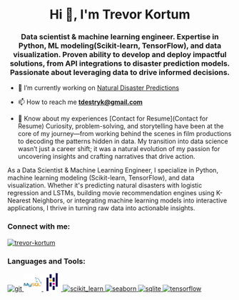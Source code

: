 <h1 align="center">Hi 👋, I'm Trevor Kortum</h1>
<h3 align="center">Data scientist & machine learning engineer. Expertise in Python, ML modeling(Scikit-learn, TensorFlow), and data visualization. Proven ability to develop and deploy impactful solutions, from API integrations to disaster prediction models. Passionate about leveraging data to drive informed decisions.</h3>

- 🔭 I’m currently working on [Natural Disaster Predictions](https://github.com/4GeeksAcademy/tdk-natural_disasters)

- 📫 How to reach me **tdestryk@gmail.com**

- 📄 Know about my experiences [Contact for Resume](Contact for Resume)
Curiosity, problem-solving, and storytelling have been at the core of my journey—from working behind the scenes in film productions to decoding the patterns hidden in data. My transition into data science wasn’t just a career shift; it was a natural evolution of my passion for uncovering insights and crafting narratives that drive action.

As a Data Scientist & Machine Learning Engineer, I specialize in Python, machine learning modeling (Scikit-learn, TensorFlow), and data visualization. Whether it's predicting natural disasters with logistic regression and LSTMs, building movie recommendation engines using K-Nearest Neighbors, or integrating machine learning models into interactive applications, I thrive in turning raw data into actionable insights.

<h3 align="left">Connect with me:</h3>
<p align="left">
<a href="https://linkedin.com/in/trevor-kortum" target="blank"><img align="center" src="https://raw.githubusercontent.com/rahuldkjain/github-profile-readme-generator/master/src/images/icons/Social/linked-in-alt.svg" alt="trevor-kortum" height="30" width="40" /></a>
</p>

<h3 align="left">Languages and Tools:</h3>
<p align="left"> <a href="https://git-scm.com/" target="_blank" rel="noreferrer"> <img src="https://www.vectorlogo.zone/logos/git-scm/git-scm-icon.svg" alt="git" width="40" height="40"/> </a> <a href="https://www.mysql.com/" target="_blank" rel="noreferrer"> <img src="https://raw.githubusercontent.com/devicons/devicon/master/icons/mysql/mysql-original-wordmark.svg" alt="mysql" width="40" height="40"/> </a> <a href="https://pandas.pydata.org/" target="_blank" rel="noreferrer"> <img src="https://raw.githubusercontent.com/devicons/devicon/2ae2a900d2f041da66e950e4d48052658d850630/icons/pandas/pandas-original.svg" alt="pandas" width="40" height="40"/> </a> <a href="https://scikit-learn.org/" target="_blank" rel="noreferrer"> <img src="https://upload.wikimedia.org/wikipedia/commons/0/05/Scikit_learn_logo_small.svg" alt="scikit_learn" width="40" height="40"/> </a> <a href="https://seaborn.pydata.org/" target="_blank" rel="noreferrer"> <img src="https://seaborn.pydata.org/_images/logo-mark-lightbg.svg" alt="seaborn" width="40" height="40"/> </a> <a href="https://www.sqlite.org/" target="_blank" rel="noreferrer"> <img src="https://www.vectorlogo.zone/logos/sqlite/sqlite-icon.svg" alt="sqlite" width="40" height="40"/> </a> <a href="https://www.tensorflow.org" target="_blank" rel="noreferrer"> <img src="https://www.vectorlogo.zone/logos/tensorflow/tensorflow-icon.svg" alt="tensorflow" width="40" height="40"/> </a> </p>
